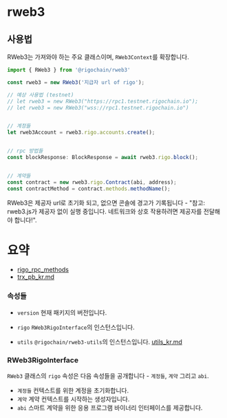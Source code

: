 # rweb3


## 사용법

RWeb3는 가져와야 하는 주요 클래스이며, `RWeb3Context`를 확장합니다.

```js
import { RWeb3 } from '@rigochain/rweb3'

const rweb3 = new RWeb3('지급자 url of rigo');

// 예상 사용법 (testnet)
// let rweb3 = new RWeb3("https://rpc1.testnet.rigochain.io");
// let rweb3 = new RWeb3("wss://rpc1.testnet.rigochain.io") 


// 계정들
let rweb3Account = rweb3.rigo.accounts.create();


// rpc 방법들
const blockResponse: BlockResponse = await rweb3.rigo.block();


// 계약들
const contract = new rweb3.rigo.Contract(abi, address);
const contractMethod = contract.methods.methodName();


```

RWeb3은 제공자 url로 초기화 되고, 없으면 콘솔에 경고가 기록됩니다 - "참고: rweb3.js가 제공자 없이 실행 중입니다. 네트워크와 상호 작용하려면 제공자를 전달해야 합니다!".

# 요약

* [rigo_rpc_methods](./rigo_rpc_methods_kr.md)
* [trx_pb_kr.md](./trx_pb_kr.md)

### 속성들

- `version` 현재 패키지의 버전입니다.
- `rigo` `RWeb3RigoInterface`의 인스턴스입니다.

- `utils` `@rigochain/rweb3-utils`의 인스턴스입니다.  [utils_kr.md](../rweb3-utils/README_kr.md)

### RWeb3RigoInterface

`RWeb3` 클래스의 `rigo` 속성은 다음 속성들을 공개합니다 - `계정들`, `계약` 그리고 `abi`.

- `계정들` 컨텍스트를 위한 계정을 초기화합니다.
- `계약` 계약 컨텍스트를 시작하는 생성자입니다.
- `abi` 스마트 계약을 위한 응용 프로그램 바이너리 인터페이스를 제공합니다.
